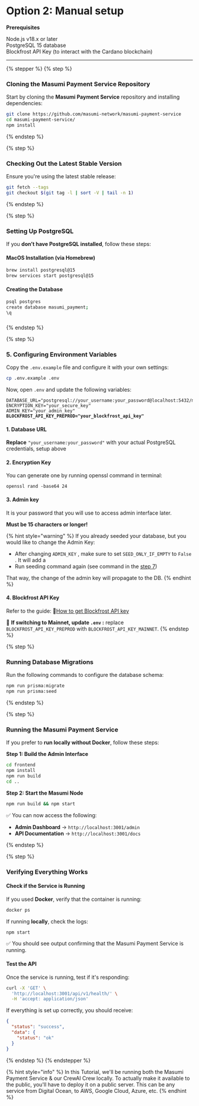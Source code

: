# Option 2: Manual setup

**Prerequisites**

Node.js v18.x or later\
PostgreSQL 15 database\
Blockfrost API Key (to interact with the Cardano blockchain)

***

{% stepper %}
{% step %}
### **Cloning the Masumi Payment Service Repository**

Start by cloning the **Masumi Payment Service** repository and installing dependencies:

```bash
git clone https://github.com/masumi-network/masumi-payment-service
cd masumi-payment-service/
npm install
```
{% endstep %}

{% step %}
### **Checking Out the Latest Stable Version**

Ensure you're using the latest stable release:

```bash
git fetch --tags
git checkout $(git tag -l | sort -V | tail -n 1)
```
{% endstep %}

{% step %}
### **Setting Up PostgreSQL**

If you **don’t have PostgreSQL installed**, follow these steps:

#### **MacOS Installation (via Homebrew)**

```bash
brew install postgresql@15
brew services start postgresql@15
```

#### **Creating the Database**

```bash
psql postgres
create database masumi_payment;
\q
```

###


{% endstep %}

{% step %}
### **5. Configuring Environment Variables**

Copy the `.env.example` file and configure it with your own settings:

```bash
cp .env.example .env
```

Now, open `.env` and update the following variables:

<pre class="language-ini"><code class="lang-ini">DATABASE_URL="postgresql://your_username:your_password@localhost:5432/masumi_payment
ENCRYPTION_KEY="your_secure_key"
ADMIN_KEY="your_admin_key"
<strong>BLOCKFROST_API_KEY_PREPROD="your_blockfrost_api_key"
</strong></code></pre>

#### 1. Database URL

**Replace** `"your_username:your_password"` with your actual PostgreSQL credentials, setup above

#### 2. Encryption Key

You can generate one by running openssl command in terminal:

```
openssl rand -base64 24
```

#### 3. Admin key

&#x20;It is your password that you will use to access admin interface later.

**Must be 15 characters or longer!**

{% hint style="warning" %}
If you already seeded your database, but you would like to change the Admin Key:

* After changing `ADMIN_KEY` , make sure to set `SEED_ONLY_IF_EMPTY`  to `False` . It will add a&#x20;
* Run seeding command again (see command in the [step 7](option-2-manual-setup.md#id-7.-running-database-migrations))&#x20;

That way, the change of the admin key will propagate to the DB.&#x20;
{% endhint %}

#### 4. Blockfrost API Key

Refer to the guide: 🔗[How to get Blockfrost API key](../../get-blockfrost-api-key.md)

🔹 **If switching to Mainnet, update `.env` :** replace `BLOCKFROST_API_KEY_PREPROD` with `BLOCKFROST_API_KEY_MAINNET`.
{% endstep %}

{% step %}
### **Running Database Migrations**

Run the following commands to configure the database schema:

```bash
npm run prisma:migrate
npm run prisma:seed
```
{% endstep %}

{% step %}
### **Running the Masumi Payment Service**

If you prefer to **run locally without Docker**, follow these steps:

**Step 1: Build the Admin Interface**

```bash
cd frontend
npm install
npm run build
cd ..
```

**Step 2: Start the Masumi Node**

```bash
npm run build && npm start
```

✅ You can now access the following:

* **Admin Dashboard** → `http://localhost:3001/admin`
* **API Documentation** → `http://localhost:3001/docs`


{% endstep %}

{% step %}
### **Verifying Everything Works**

#### **Check if the Service is Running**

If you used **Docker**, verify that the container is running:

```bash
docker ps
```

If running **locally**, check the logs:

```bash
npm start
```

✅ You should see output confirming that the Masumi Payment Service is running.

#### **Test the API**

Once the service is running, test if it's responding:

```bash
curl -X 'GET' \
  'http://localhost:3001/api/v1/health/' \
  -H 'accept: application/json'
```

If everything is set up correctly, you should receive:

```json
{
  "status": "success",
  "data": {
    "status": "ok"
  }
}
```
{% endstep %}
{% endstepper %}

{% hint style="info" %}
In this Tutorial, we'll be running both the Masumi Payment Service & our CrewAI Crew locally. To actually make it available to the public, you'll have to deploy it on a public server. This can be any service from Digital Ocean, to AWS, Google Cloud, Azure, etc.
{% endhint %}
